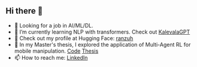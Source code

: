 ## Hi there 👋

- 🔭 Looking for a job in AI/ML/DL.
- 🌱 I’m currently learning NLP with transformers. Check out [KalevalaGPT](https://github.com/ranzuh/KalevalaGPT)
- 🤗 Check out my profile at Hugging Face: [ranzuh](https://huggingface.co/ranzuh)
- 🤖 In my Master's thesis, I explored the application of Multi-Agent RL for mobile manipulation. [Code](https://github.com/TIERS/isaac-marl-mobile-manipulation) [Thesis](https://www.utupub.fi/handle/10024/175972)
- 📫 How to reach me: [LinkedIn](https://www.linkedin.com/in/eetu-rantala)
<!--
**ranzuh/ranzuh** is a ✨ _special_ ✨ repository because its `README.md` (this file) appears on your GitHub profile.

Here are some ideas to get you started:

- 🔭 I’m currently working on ...
- 🌱 I’m currently learning ...
- 👯 I’m looking to collaborate on ...
- 🤔 I’m looking for help with ...
- 💬 Ask me about ...
- 📫 How to reach me: ...
- 😄 Pronouns: ...
- ⚡ Fun fact: ...
-->
